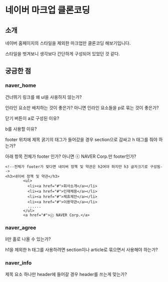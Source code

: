 # 네이버 마크업 클론코딩

## 소개

네이버 홈페이지의 스타일을 제외한 마크업만 클론코딩 해보기입니다.

스타일을 벗겨보니 생각보다 간단하게 구성되어 있었던 것 같다.

## 궁금한 점

### naver_home

건너뛰기 링크를 왜 ul을 사용하지 않는가?

인라인 요소만 배치하는 것이 좋은가? 아니면 인라인 요소들을 p로 묶는 것이 좋은가?

닫기 버튼이 a로 구성된 이유?

b를 사용할 이유?

footer 위치에 제목 굵기의 태그가 들어갔을 경우 section으로 감싸고 h 태그를 줘야 하는가?

아래 항목 전체가 footer 인가? 아니면 ⓒ NAVER Corp.만 footer인가?

```
<!--전체가 footer가 맞다면 네이버 정책 및 약관은 h2여야 하지만 h3 글자크기로 구성됨-->
<h3>네이버 정책 및 약관</h3>
        <ul>
          <li><a href="#">회사소개</a></li>
          <li><a href="#">인재채용</a></li>
          <li><a href="#">제휴제안</a></li>
          <li><a href="#">이용약관</a></li>
          ......
        </ul>
        <a href="#">ⓒ NAVER Corp.</a>

```

### naver_agree

li만 홀로 나올 수 있는가?

h1을 제외한 h 태그를 사용하려면 section이나 article로 묶으면서 사용해야 하는가?

### naver_info

제목 요소 하나만 header에 들어갈 경우 header를 쓰는게 맞는가?

